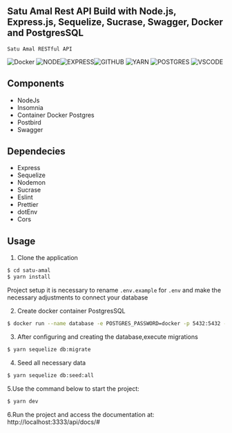## Satu Amal Rest API Build with Node.js, Express.js, Sequelize, Sucrase, Swagger, Docker and PostgresSQL

`Satu Amal RESTful API`

![Docker](https://img.shields.io/badge/Docker-2CA5E0?style=for-the-badge&logo=docker&logoColor=white)
![NODE](https://img.shields.io/badge/Node.js-43853D?style=for-the-badge&logo=node.js&logoColor=white)![EXPRESS](https://img.shields.io/badge/Express.js-000000?style=for-the-badge&logo=express&logoColor=white)![GITHUB](https://img.shields.io/badge/GitHub-100000?style=for-the-badge&logo=github&logoColor=white)
![YARN](https://img.shields.io/badge/Yarn-2C8EBB?style=for-the-badge&logo=yarn&logoColor=white)
![POSTGRES](https://img.shields.io/badge/PostgreSQL-316192?style=for-the-badge&logo=postgresql&logoColor=white)
![VSCODE](https://img.shields.io/badge/Visual_Studio_Code-0078D4?style=for-the-badge&logo=visual%20studio%20code&logoColor=white)

## Components

- NodeJs
- Insomnia
- Container Docker Postgres
- Postbird
- Swagger

## Dependecies

- Express
- Sequelize
- Nodemon
- Sucrase
- Eslint
- Prettier
- dotEnv
- Cors

## Usage

1. Clone the application

```sh
$ cd satu-amal
$ yarn install
```

Project setup it is necessary to rename `.env.example` for `.env` and make the necessary adjustments to connect your database

2. Create docker container PostgresSQL

```sh
$ docker run --name database -e POSTGRES_PASSWORD=docker -p 5432:5432 -d postgres
```

3. After configuring and creating the database,execute migrations

```sh
$ yarn sequelize db:migrate
```

4. Seed all necessary data

```sh
$ yarn sequelize db:seed:all
```

5.Use the command below to start the project:

```bash
$ yarn dev
```

6.Run the project and access the documentation at:
http://localhost:3333/api/docs/#
